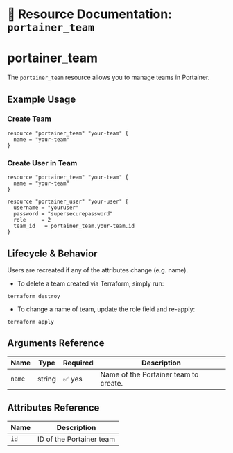 # 👥 **Resource Documentation: `portainer_team`**

# portainer_team
The `portainer_team` resource allows you to manage teams in Portainer.

## Example Usage

### Create Team

```hcl
resource "portainer_team" "your-team" {
  name = "your-team"
}
```

### Create User in Team
```hcl
resource "portainer_team" "your-team" {
  name = "your-team"
}

resource "portainer_user" "your-user" {
  username = "youruser"
  password = "supersecurepassword"
  role     = 2
  team_id   = portainer_team.your-team.id
}
```
## Lifecycle & Behavior

Users are recreated if any of the attributes change (e.g. name).

- To delete a team created via Terraform, simply run:
```hcl
terraform destroy
```

- To change a name of team, update the role field and re-apply:
```hcl
terraform apply
```

## Arguments Reference

| Name        | Type    | Required                  | Description                                                                 |
|-------------|---------|---------------------------|-----------------------------------------------------------------------------|
| `name`      | string  | ✅ yes                    | Name of the Portainer team to create.                                       |

## Attributes Reference

| Name | Description              |
|------|--------------------------|
| `id` | ID of the Portainer team |
